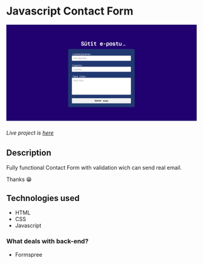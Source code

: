 # Javascript Contact Form
[![JavaScript Contact Form](https://github.com/Kepitss/Javascript-Contact-Form/blob/main/README-IMG.png?raw=true)](https://martinskepits.lv/projects/contact_form/index.html) 
###### Live project is [here](https://martinskepits.lv/projects/contact_form/index.html)

## Description
Fully functional Contact Form with validation wich can send real email.

Thanks :grin:

## Technologies used
- HTML
- CSS
- Javascript

### What deals with back-end?
- Formspree

